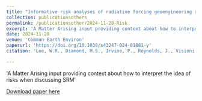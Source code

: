 ```yaml
---
title: "Informative risk analyses of radiative forcing geoengineering require proper counterfactuals"
collection: publicationsothers
permalink: /publicationsother/2024-11-28-Risk
excerpt: 'A Matter Arising input providing context about how to interpret the idea of risks when discussing SRM'
date: 2024-11-28
venue: 'Commun Earth Environ'
paperurl: 'https://doi.org/10.1038/s43247-024-01881-y'
citation: 'Lee, W.R., Diamond, M.S., Irvine, P., Reynolds, J., Visioni, D.: Informative risk analyses of radiative forcing geoengineering require proper counterfactuals. Commun Earth Environ 5, 748 (2024). https://doi.org/10.1038/s43247-024-01881-y'

---
```

'A Matter Arising input providing context about how to interpret the idea of risks when discussing SRM'

[Download paper here](https://doi.org/10.1038/s43247-024-01881-y)